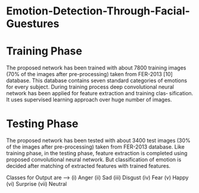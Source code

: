 # Emotion-Detection-Through-Facial-Guestures
 
# Training Phase  
The proposed network has been trained with about 7800 training images (70% of the
images after pre-processing) taken from FER-2013 [10] database. This database contains
seven standard categories of emotions for every subject. During training process deep
convolutional neural network has been applied for feature extraction and training clas‐
sification. It uses supervised learning approach over huge number of images. 

# Testing Phase
The proposed network has been tested with about 3400 test images (30% of the images
after pre-processing) taken from FER-2013 database. Like training phase, in the testing
phase, feature extraction is completed using proposed convolutional neural network.
But classification of emotion is decided after matching of extracted features with trained
features.

Classes for Output are -->
  (i)   Anger
  (ii)  Sad
  (iii) Disgust
  (iv)  Fear
  (v)  Happy
  (vi) Surprise
  (vii) Neutral
  
  
